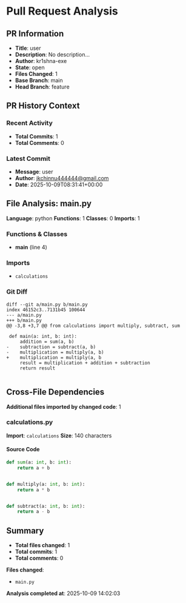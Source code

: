 # Pull Request Analysis

## PR Information
- **Title**: user
- **Description**: No description...
- **Author**: kr1shna-exe
- **State**: open
- **Files Changed**: 1
- **Base Branch**: main
- **Head Branch**: feature

## PR History Context

### Recent Activity
- **Total Commits**: 1
- **Total Comments**: 0

### Latest Commit
- **Message**: user
- **Author**: jkchinnu444444@gmail.com
- **Date**: 2025-10-09T08:31:41+00:00

## File Analysis: main.py

**Language**: python
**Functions**: 1
**Classes**: 0
**Imports**: 1

### Functions & Classes
- **main** (line 4)

### Imports
- `calculations`

### Git Diff
```
diff --git a/main.py b/main.py
index 46152c3..7131b45 100644
--- a/main.py
+++ b/main.py
@@ -3,8 +3,7 @@ from calculations import multiply, subtract, sum
 
 def main(a: int, b: int):
     addition = sum(a, b)
-    subtraction = subtract(a, b)
-    multiplication = multiply(a, b)
+    multiplication = multiply(a, b
     result = multiplication + addition + subtraction
     return result
 
```

## Cross-File Dependencies

**Additional files imported by changed code**: 1

### calculations.py
**Import**: `calculations`
**Size**: 140 characters

#### Source Code
```python
def sum(a: int, b: int):
    return a + b


def multiply(a: int, b: int):
    return a * b


def subtract(a: int, b: int):
    return a - b

```



## Summary

- **Total files changed**: 1
- **Total commits**: 1
- **Total comments**: 0

**Files changed**:
- `main.py`

**Analysis completed at**: 2025-10-09 14:02:03
